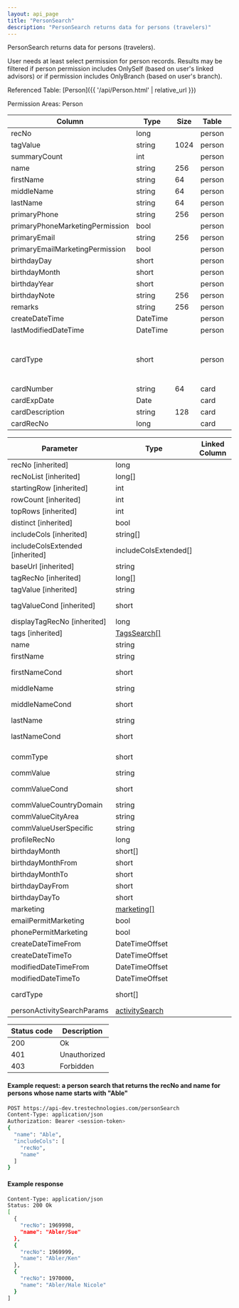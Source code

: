 ```yaml
---
layout: api_page
title: "PersonSearch"
description: "PersonSearch returns data for persons (travelers)"
---
```


PersonSearch returns data for persons (travelers).

User needs at least select permission for person records. Results may be filtered if person permission includes OnlySelf (based on user's linked advisors) or if permission includes OnlyBranch (based on user's branch).

Referenced Table: [Person]({{ '/api/Person.html' | relative_url }})

Permission Areas: Person

| Column | Type | Size | Table | Description |
| ------ | ---- | ---- | ----- | ----------- |
| recNo | long |  | person | 
| tagValue | string | 1024 | person | 
| summaryCount | int |  | person | 
| name | string | 256 | person | 
| firstName | string | 64 | person | 
| middleName | string | 64 | person | 
| lastName | string | 64 | person | 
| primaryPhone | string | 256 | person | 
| primaryPhoneMarketingPermission | bool |  | person | 
| primaryEmail | string | 256 | person | 
| primaryEmailMarketingPermission | bool |  | person | 
| birthdayDay | short |  | person | 
| birthdayMonth | short |  | person | 
| birthdayYear | short |  | person | 
| birthdayNote | string | 256 | person | 
| remarks | string | 256 | person | 
| createDateTime | DateTime |  | person | 
| lastModifiedDateTime | DateTime |  | person | 
| cardType | short |  | person | CreditDebit = 1, Loyalty = 2, Passport = 3
| cardNumber | string | 64 | card | 
| cardExpDate | Date |  | card | 
| cardDescription | string | 128 | card | 
| cardRecNo | long |  | card | 

| Parameter | Type | Linked Column | Linked Parameter | Description |
| --------- | ---- | ------------- | ---------------- | ----------- |
| recNo [inherited] | long |  |  | 
| recNoList [inherited] | long[] |  |  | 
| startingRow [inherited] | int |  |  | 
| rowCount [inherited] | int |  |  | 
| topRows [inherited] | int |  |  | 
| distinct [inherited] | bool |  |  | 
| includeCols [inherited] | string[] |  |  | 
| includeColsExtended [inherited] | includeColsExtended[] |  |  | 
| baseUrl [inherited] | string |  |  | 
| tagRecNo [inherited] | long[] |  |  | 
| tagValue [inherited] | string |  |  | 
| tagValueCond [inherited] | short |  | tagValue | See [StringCompare]({{ '/api/StringCompare.html' | relative_url }})
| displayTagRecNo [inherited] | long |  |  | 
| tags [inherited] | [TagsSearch[]](/TagsSearch) |  |  | 
| name | string |  |  | 
| firstName | string |  |  | 
| firstNameCond | short |  | firstName | See [StringCompare]({{ '/api/StringCompare.html' | relative_url }})
| middleName | string |  |  | 
| middleNameCond | short |  | middleName | See [StringCompare]({{ '/api/StringCompare.html' | relative_url }})
| lastName | string |  |  | 
| lastNameCond | short |  | lastName | See [StringCompare]({{ '/api/StringCompare.html' | relative_url }})
| commType | short |  |  | Phone = 1, Email = 2, SocialMedia = 3, Web = 4
| commValue | string |  |  | 
| commValueCond | short |  | commValue | See [StringCompare]({{ '/api/StringCompare.html' | relative_url }})
| commValueCountryDomain | string |  |  | 
| commValueCityArea | string |  |  | 
| commValueUserSpecific | string |  |  | 
| profileRecNo | long |  |  | 
| birthdayMonth | short[] |  |  | 
| birthdayMonthFrom | short |  |  | 
| birthdayMonthTo | short |  |  | 
| birthdayDayFrom | short |  |  | 
| birthdayDayTo | short |  |  | 
| marketing | [marketing[]](/marketing) |  |  | 
| emailPermitMarketing | bool |  |  | 
| phonePermitMarketing | bool |  |  | 
| createDateTimeFrom | DateTimeOffset |  |  | 
| createDateTimeTo | DateTimeOffset |  |  | 
| modifiedDateTimeFrom | DateTimeOffset |  |  | 
| modifiedDateTimeTo | DateTimeOffset |  |  | 
| cardType | short[] |  |  | CreditDebit = 1, Loyalty = 2, Passport = 3
| personActivitySearchParams | [activitySearch](/activitySearch) |  |  | 

| Status code | Description |
| ----------- | ----------- |
| 200 | Ok |
| 401 | Unauthorized |
| 403 | Forbidden |

#### Example request: a person search that returns the recNo and name for persons whose name starts with "Able"
```sh
POST https://api-dev.trestechnologies.com/personSearch
Content-Type: application/json
Authorization: Bearer <session-token>
{
  "name": "Able",
  "includeCols": [
    "recNo",
    "name"
  ]
}
```

#### Example response
```sh
Content-Type: application/json
Status: 200 Ok
[
  {
    "recNo": 1969998,
    "name": "Abler/Sue"
  },
  {
    "recNo": 1969999,
    "name": "Abler/Ken"
  },
  {
    "recNo": 1970000,
    "name": "Abler/Hale Nicole"
  }
]
```

